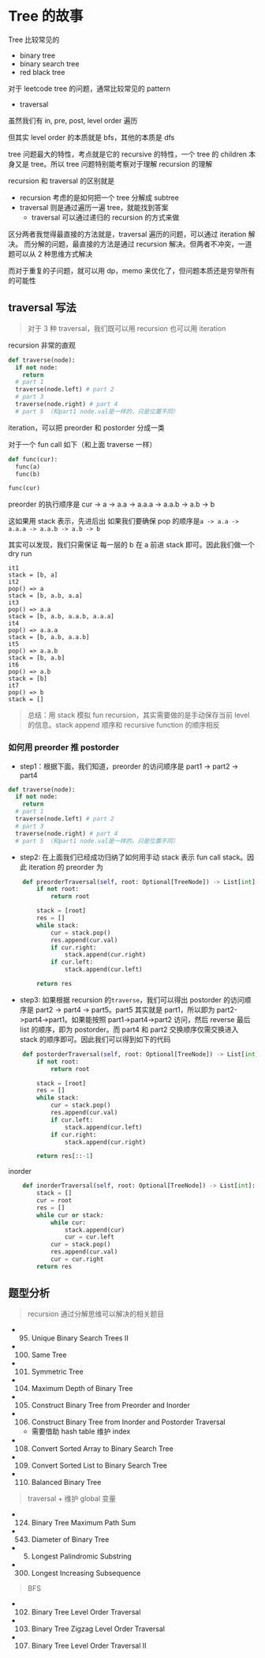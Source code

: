 # Tree 的故事

Tree 比较常见的

- binary tree
- binary search tree
- red black tree

对于 leetcode tree 的问题，通常比较常见的 pattern

- traversal

虽然我们有 in, pre, post, level order 遍历

但其实 level order 的本质就是 bfs，其他的本质是 dfs

tree 问题最大的特性，考点就是它的 recursive 的特性，一个 tree 的 children 本身又是 tree。所以 tree 问题特别能考察对于理解 recursion 的理解

recursion 和 traversal 的区别就是

- recursion 考虑的是如何把一个 tree 分解成 subtree
- traversal 则是通过遍历一遍 tree，就能找到答案
  - traversal 可以通过递归的 recursion 的方式来做

区分两者我觉得最直接的方法就是，traversal 遍历的问题，可以通过 iteration 解决。
而分解的问题，最直接的方法是通过 recursion 解决。但两者不冲突，一道题可以从 2 种思维方式解决

而对于重复的子问题，就可以用 dp，memo 来优化了，但问题本质还是穷举所有的可能性

## traversal 写法

> 对于 3 种 traversal，我们既可以用 recursion 也可以用 iteration

recursion 非常的直观

```Python
def traverse(node):
  if not node:
    return
  # part 1
  traverse(node.left) # part 2
  # part 3
  traverse(node.right) # part 4
  # part 5 （和part1 node.val是一样的，只是位置不同）
```

iteration，可以把 preorder 和 postorder 分成一类

对于一个 fun call 如下（和上面 traverse 一样）

```Python
def func(cur):
  func(a)
  func(b)

func(cur)
```

preorder 的执行顺序是
cur -> a -> a.a -> a.a.a -> a.a.b -> a.b -> b

这如果用 stack 表示，先进后出
如果我们要确保 pop 的顺序是`a -> a.a -> a.a.a -> a.a.b -> a.b -> b`

其实可以发现，我们只需保证 每一层的 b 在 a 前进 stack 即可。因此我们做一个 dry run

```
it1
stack = [b, a]
it2
pop() => a
stack = [b, a.b, a.a]
it3
pop() => a.a
stack = [b, a.b, a.a.b, a.a.a]
it4
pop() => a.a.a
stack = [b, a.b, a.a.b]
it5
pop() => a.a.b
stack = [b, a.b]
it6
pop() => a.b
stack = [b]
it7
pop() => b
stack = []
```

> 总结：用 stack 模拟 fun recursion，其实需要做的是手动保存当前 level 的信息。stack append 顺序和 recursive function 的顺序相反

### 如何用 preorder 推 postorder

- step1：根据下面，我们知道，preorder 的访问顺序是 part1 -> part2 -> part4

```Python
def traverse(node):
  if not node:
    return
  # part 1
  traverse(node.left) # part 2
  # part 3
  traverse(node.right) # part 4
  # part 5 （和part1 node.val是一样的，只是位置不同）
```

- step2: 在上面我们已经成功归纳了如何用手动 stack 表示 fun call stack。因此 iteration 的 preorder 为

```Python
    def preorderTraversal(self, root: Optional[TreeNode]) -> List[int]:
        if not root:
            return root

        stack = [root]
        res = []
        while stack:
            cur = stack.pop()
            res.append(cur.val)
            if cur.right:
                stack.append(cur.right)
            if cur.left:
                stack.append(cur.left)

        return res
```

- step3: 如果根据 recursion 的`traverse`，我们可以得出 postorder 的访问顺序是 part2 -> part4 -> part5。part5 其实就是 part1，所以即为 part2->part4->part1。如果能按照 part1->part4->part2 访问，然后 reverse 最后 list 的顺序，即为 postorder。而 part4 和 part2 交换顺序仅需交换进入 stack 的顺序即可。因此我们可以得到如下的代码

```Python
    def postorderTraversal(self, root: Optional[TreeNode]) -> List[int]:
        if not root:
            return root

        stack = [root]
        res = []
        while stack:
            cur = stack.pop()
            res.append(cur.val)
            if cur.left:
                stack.append(cur.left)
            if cur.right:
                stack.append(cur.right)

        return res[::-1]
```

inorder

```Python
    def inorderTraversal(self, root: Optional[TreeNode]) -> List[int]:
        stack = []
        cur = root
        res = []
        while cur or stack:
            while cur:
                stack.append(cur)
                cur = cur.left
            cur = stack.pop()
            res.append(cur.val)
            cur = cur.right
        return res
```

## 题型分析

> recursion 通过分解思维可以解决的相关题目

- 95. Unique Binary Search Trees II
- 100. Same Tree
- 101. Symmetric Tree
- 104. Maximum Depth of Binary Tree
- 105. Construct Binary Tree from Preorder and Inorder
- 106. Construct Binary Tree from Inorder and Postorder Traversal
  - 需要借助 hash table 维护 index
- 108. Convert Sorted Array to Binary Search Tree
- 109. Convert Sorted List to Binary Search Tree
- 110. Balanced Binary Tree

> traversal + 维护 global 变量

- 124. Binary Tree Maximum Path Sum
- 543. Diameter of Binary Tree
- 5. Longest Palindromic Substring
- 300. Longest Increasing Subsequence

> BFS

- 102. Binary Tree Level Order Traversal
- 103. Binary Tree Zigzag Level Order Traversal
- 107. Binary Tree Level Order Traversal II
